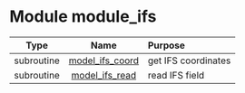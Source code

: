# Module module_ifs

| Type | Name | Purpose |
| :--: | :--: | :---------- |
| subroutine | [model_ifs_coord](https://github.com/benjaminmenetrier/bump/tree/master/src/module_ifs.F90#L25) | get IFS coordinates |
| subroutine | [model_ifs_read](https://github.com/benjaminmenetrier/bump/tree/master/src/module_ifs.F90#L130) | read IFS field |
